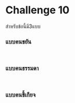 # Challenge 10

สำหรับข้อนี้มี3แบบ

### แบบคนขยัน
```


```


### แบบคนธรรมดา
```


```

### แบบคนขี้เกียจ
```


```
